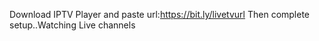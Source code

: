 Download IPTV Player and paste url:https://bit.ly/livetvurl
Then complete setup..Watching Live channels
